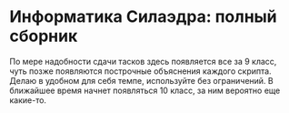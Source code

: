 # Информатика Силаэдра: полный сборник
По мере надобности сдачи тасков здесь появляется все за 9 класс, чуть позже появляются построчные объяснения каждого скрипта.
Делаю в удобном для себя темпе, используйте без ограничений.
В ближайшее время начнет появляться 10 класс, за ним вероятно еще какие-то. 

